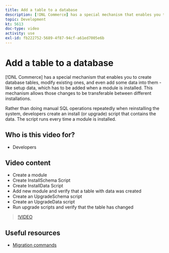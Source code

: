 ```yaml
---
title: Add a table to a database
description: [!DNL Commerce] has a special mechanism that enables you to create database tables, modify existing ones, and even add some data into them.
topic: Development
kt: 5613
doc-type: video
activity: use
exl-id: fb222752-5689-4f87-94cf-a61ed7005e6b
---
```

# Add a table to a database

[!DNL Commerce] has a special mechanism that enables you to create database tables, modify existing ones, and even add some data into them - like setup data, which has to be added when a module is installed. This mechanism allows those changes to be transferable between different installations.

Rather than doing manual SQL operations repeatedly when reinstalling the system, developers create an install (or upgrade) script that contains the data. The script runs every time a module is installed.

## Who is this video for?

- Developers

## Video content

- Create a module
- Create InstallSchema Script
- Create InstallData Script
- Add new module and verify that a table with data was created
- Create an UpgradeSchema script
- Create an UpgradeData script
- Run upgrade scripts and verify that the table has changed

>[!VIDEO](https://video.tv.adobe.com/v/35791?quality=12&learn=on)

## Useful resources

- [Migration commands](https://devdocs.magento.com/guides/v2.4/extension-dev-guide/declarative-schema/migration-commands.html)
